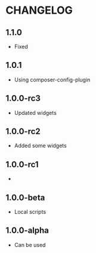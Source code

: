 CHANGELOG
==============

1.1.0
-----------------
  * Fixed
  
1.0.1
-----------------
  * Using composer-config-plugin
  
1.0.0-rc3
-----------------
  * Updated widgets

1.0.0-rc2
-----------------
  * Added some widgets

1.0.0-rc1
-----------------
  *

1.0.0-beta
-----------------
  * Local scripts

1.0.0-alpha
-----------------
  * Can be used
